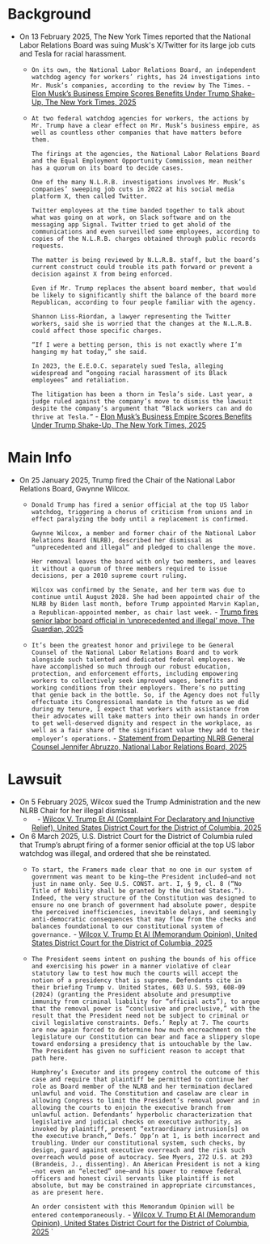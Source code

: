 # Background
- On 13 February 2025, The New York Times reported that the National Labor Relations Board was suing Musk's X/Twitter for its large job cuts and Tesla for racial harassment. 
	- `On its own, the National Labor Relations Board, an independent watchdog agency for workers’ rights, has 24 investigations into Mr. Musk’s companies, according to the review by The Times.` - [Elon Musk’s Business Empire Scores Benefits Under Trump Shake-Up, The New York Times, 2025](https://www.nytimes.com/2025/02/11/us/politics/elon-musk-companies-conflicts.html/)
	- `At two federal watchdog agencies for workers, the actions by Mr. Trump have a clear effect on Mr. Musk’s business empire, as well as countless other companies that have matters before them.`
	  
	  `The firings at the agencies, the National Labor Relations Board and the Equal Employment Opportunity Commission, mean neither has a quorum on its board to decide cases.`
	  
	  `One of the many N.L.R.B. investigations involves Mr. Musk’s companies’ sweeping job cuts in 2022 at his social media platform X, then called Twitter.`
	  
	  `Twitter employees at the time banded together to talk about what was going on at work, on Slack software and on the messaging app Signal. Twitter tried to get ahold of the communications and even surveilled some employees, according to copies of the N.L.R.B. charges obtained through public records requests.`
	  
	  `The matter is being reviewed by N.L.R.B. staff, but the board’s current construct could trouble its path forward or prevent a decision against X from being enforced.`
	  
	  `Even if Mr. Trump replaces the absent board member, that would be likely to significantly shift the balance of the board more Republican, according to four people familiar with the agency.`
	  
	  `Shannon Liss-Riordan, a lawyer representing the Twitter workers, said she is worried that the changes at the N.L.R.B. could affect those specific charges.`
	  
	  `“If I were a betting person, this is not exactly where I’m hanging my hat today,” she said.`
	  
	  `In 2023, the E.E.O.C. separately sued Tesla, alleging widespread and “ongoing racial harassment of its Black employees” and retaliation.`
	  
	  `The litigation has been a thorn in Tesla’s side. Last year, a judge ruled against the company’s move to dismiss the lawsuit despite the company’s argument that “Black workers can and do thrive at Tesla.”` - [Elon Musk’s Business Empire Scores Benefits Under Trump Shake-Up, The New York Times, 2025](https://www.nytimes.com/2025/02/11/us/politics/elon-musk-companies-conflicts.html/)
# Main Info
- On 25 January 2025, Trump fired the Chair of the National Labor Relations Board, Gwynne Wilcox.
	- `Donald Trump has fired a senior official at the top US labor watchdog, triggering a chorus of criticism from unions and in effect paralyzing the body until a replacement is confirmed.`
	  
	  `Gwynne Wilcox, a member and former chair of the National Labor Relations Board (NLRB), described her dismissal as “unprecedented and illegal” and pledged to challenge the move.`
	  
	  `Her removal leaves the board with only two members, and leaves it without a quorum of three members required to issue decisions, per a 2010 supreme court ruling.`
	  
	  `Wilcox was confirmed by the Senate, and her term was due to continue until August 2028. She had been appointed chair of the NLRB by Biden last month, before Trump appointed Marvin Kaplan, a Republican-appointed member, as chair last week.` - [Trump fires senior labor board official in ‘unprecedented and illegal’ move, The Guardian, 2025](https://www.theguardian.com/us-news/2025/jan/28/gwynne-wilcox-trump-labor-board)
	- `It’s been the greatest honor and privilege to be General Counsel of the National Labor Relations Board and to work alongside such talented and dedicated federal employees. We have accomplished so much through our robust education, protection, and enforcement efforts, including empowering workers to collectively seek improved wages, benefits and working conditions from their employers. There’s no putting that genie back in the bottle. So, if the Agency does not fully effectuate its Congressional mandate in the future as we did during my tenure, I expect that workers with assistance from their advocates will take matters into their own hands in order to get well-deserved dignity and respect in the workplace, as well as a fair share of the significant value they add to their employer’s operations.` - [Statement from Departing NLRB General Counsel Jennifer Abruzzo, National Labor Relations Board, 2025](https://www.nlrb.gov/news-outreach/news-story/statement-from-departing-nlrb-general-counsel-jennifer-abruzzo)

# Lawsuit
- On 5 February 2025, Wilcox sued the Trump Administration and the new NLRB Chair for her illegal dismissal.
	- ` ` - [Wilcox V. Trump Et Al (Complaint For Declaratory and Injunctive Relief), United States District Court for the District of Columbia, 2025](https://storage.courtlistener.com/recap/gov.uscourts.dcd.277129/gov.uscourts.dcd.277129.1.0_2.pdf)
- On 6 March 2025, U.S. District Court for the District of Columbia ruled that Trump’s abrupt firing of a former senior official at the top US labor watchdog was illegal, and ordered that she be reinstated.
	- `To start, the Framers made clear that no one in our system of government was meant to be king—the President included—and not just in name only. See U.S. CONST. art. I, § 9, cl. 8 (“No Title of Nobility shall be granted by the United States.”). Indeed, the very structure of the Constitution was designed to ensure no one branch of government had absolute power, despite the perceived inefficiencies, inevitable delays, and seemingly anti-democratic consequences that may flow from the checks and balances foundational to our constitutional system of governance.` - [Wilcox V. Trump Et Al (Memorandum Opinion), United States District Court for the District of Columbia, 2025](https://ecf.dcd.uscourts.gov/cgi-bin/show_public_doc?2025cv0334-35)
	- `The President seems intent on pushing the bounds of his office and exercising his power in a manner violative of clear statutory law to test how much the courts will accept the notion of a presidency that is supreme. Defendants cite in their briefing Trump v. United States, 603 U.S. 593, 608-09 (2024) (granting the President absolute and presumptive immunity from criminal liability for “official acts”), to argue that the removal power is “conclusive and preclusive,” with the result that the President need not be subject to criminal or civil legislative constraints. Defs.’ Reply at 7. The courts are now again forced to determine how much encroachment on the legislature our Constitution can bear and face a slippery slope toward endorsing a presidency that is untouchable by the law. The President has given no sufficient reason to accept that path here.`
	  
	  `Humphrey’s Executor and its progeny control the outcome of this case and require that plaintiff be permitted to continue her role as Board member of the NLRB and her termination declared unlawful and void. The Constitution and caselaw are clear in allowing Congress to limit the President’s removal power and in allowing the courts to enjoin the executive branch from unlawful action. Defendants’ hyperbolic characterization that legislative and judicial checks on executive authority, as invoked by plaintiff, present “extraordinary intrusion[s] on the executive branch,” Defs.’ Opp’n at 1, is both incorrect and troubling. Under our constitutional system, such checks, by design, guard against executive overreach and the risk such overreach would pose of autocracy. See Myers, 272 U.S. at 293 (Brandeis, J., dissenting). An American President is not a king—not even an “elected” one—and his power to remove federal officers and honest civil servants like plaintiff is not absolute, but may be constrained in appropriate circumstances, as are present here.`
	  
	  `An order consistent with this Memorandum Opinion will be entered contemporaneously.` - [Wilcox V. Trump Et Al (Memorandum Opinion), United States District Court for the District of Columbia, 2025](https://ecf.dcd.uscourts.gov/cgi-bin/show_public_doc?2025cv0334-35)
`